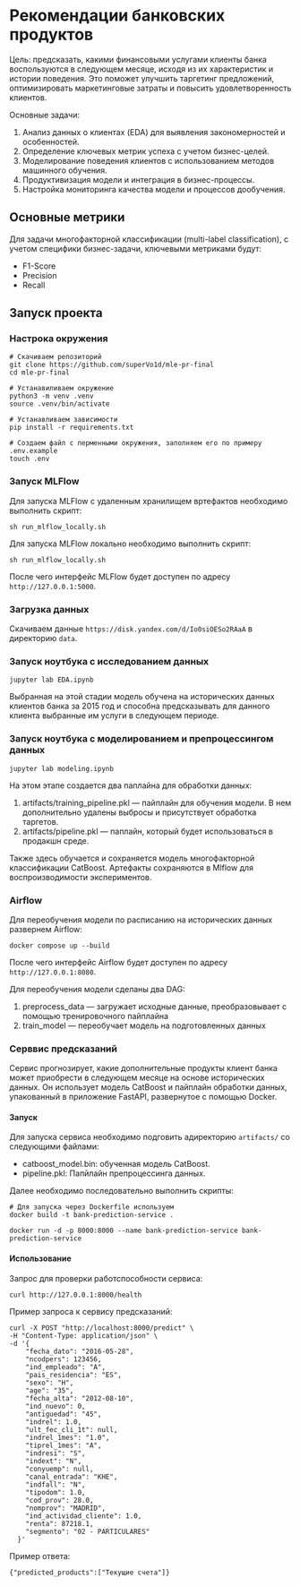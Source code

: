 # Рекомендации банковских продуктов

Цель: предсказать, какими финансовыми услугами клиенты банка воспользуются в следующем месяце, исходя из их характеристик и истории поведения. Это поможет улучшить таргетинг предложений, оптимизировать маркетинговые затраты и повысить удовлетворенность клиентов.

Основные задачи: 
1. Анализ данных о клиентах (EDA) для выявления закономерностей и особенностей.
2. Определение ключевых метрик успеха с учетом бизнес-целей.
3. Моделирование поведения клиентов с использованием методов машинного обучения.
4. Продуктивизация модели и интеграция в бизнес-процессы.
5. Настройка мониторинга качества модели и процессов дообучения.

## Основные метрики

Для задачи многофакторной классификации (multi-label classification), с учетом специфики бизнес-задачи, ключевыми метриками будут:
- F1-Score
- Precision
- Recall

## Запуск проекта

### Настрока окружения 
```
# Скачиваем репозиторий
git clone https://github.com/superVo1d/mle-pr-final
cd mle-pr-final

# Устанавиливаем окружение
python3 -m venv .venv
source .venv/bin/activate

# Устанавливаем зависимости
pip install -r requirements.txt

# Создаем файл с перменными окружения, заполняем его по примеру .env.example
touch .env
```

### Запуск MLFlow

Для запуска MLFlow с удаленным хранилищем вртефактов необходимо выполнить скрипт:
```
sh run_mlflow_locally.sh
```

Для запуска MLFlow локально необходимо выполнить скрипт:
```
sh run_mlflow_locally.sh
```

После чего интерфейс MLFlow будет доступен по адресу ```http://127.0.0.1:5000```.

### Загрузка данных

Скачиваем данные ```https://disk.yandex.com/d/Io0siOESo2RAaA``` в  директорию ```data```. 

### Запуск ноутбука с исследованием данных

```
jupyter lab EDA.ipynb
```

Выбранная на этой стадии модель обучена на исторических данных клиентов банка за 2015 год и способна предсказывать для данного клиента выбранные им услуги в следующем периоде.

### Запуск ноутбука с моделированием и препроцессингом данных

```
jupyter lab modeling.ipynb
```

На этом этапе создается два паплайна для обработки данных:
1. artifacts/training_pipeline.pkl — пайплайн для обучения модели. В нем дополнительно удалены выбросы и присутствует обработка таргетов.
2. artifacts/pipeline.pkl — паплайн, который будет использоваться в продакшн среде.

Также здесь обучается и сохраняется модель многофакторной классификации CatBoost. Артефакты сохраняются в Mlflow для воспроизводимости экспериментов.

### Airflow

Для переобучения модели по расписанию на исторических данных развернем Airflow:
```
docker compose up --build
```

После чего интерфейс Airflow будет доступен по адресу ```http://127.0.0.1:8080```.

Для переобучения модели сделаны два DAG:
1. preprocess_data — загружает исходные данные, преобразовывает с помощью тренировочного пайплайна
2. train_model — переобучает модель на подготовленных данных

### Серввис предсказаний

Сервис прогнозирует, какие дополнительные продукты клиент банка может приобрести в следующем месяце на основе исторических данных. Он использует модель CatBoost и пайплайн обработки данных, упакованный в приложение FastAPI, развернутое с помощью Docker.

#### Запуск

Для запуска сервиса необходимо подговить aдиректорию ```artifacts/``` со следующими файлами:
- catboost_model.bin: обученная модель CatBoost.
- pipeline.pkl: Папйлайн препроцессинга данных.

Далее необходимо последовательно выполнить скрипты:
```
# Для запуска через Dockerfile используем
docker build -t bank-prediction-service .

docker run -d -p 8000:8000 --name bank-prediction-service bank-prediction-service
```

#### Использование

Запрос для проверки работспособности сервиса:
```
curl http://127.0.0.1:8000/health
```

Пример запроса к сервису предсказаний:
```
curl -X POST "http://localhost:8000/predict" \
-H "Content-Type: application/json" \
-d '{
    "fecha_dato": "2016-05-28",
    "ncodpers": 123456,
    "ind_empleado": "A",
    "pais_residencia": "ES",
    "sexo": "H",
    "age": "35",
    "fecha_alta": "2012-08-10",
    "ind_nuevo": 0,
    "antiguedad": "45",
    "indrel": 1.0,
    "ult_fec_cli_1t": null,
    "indrel_1mes": "1.0",
    "tiprel_1mes": "A",
    "indresi": "S",
    "indext": "N",
    "conyuemp": null,
    "canal_entrada": "KHE",
    "indfall": "N",
    "tipodom": 1.0,
    "cod_prov": 28.0,
    "nomprov": "MADRID",
    "ind_actividad_cliente": 1.0,
    "renta": 87218.1,
    "segmento": "02 - PARTICULARES"
  }'
```
Пример ответа:
```
{"predicted_products":["Текущие счета"]}
```
